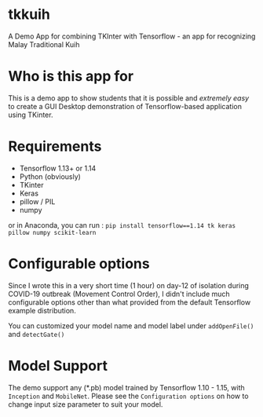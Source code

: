 # tkkuih
A Demo App for combining TKInter with Tensorflow - an app for recognizing Malay Traditional Kuih 

# Who is this app for
This is a demo app to show students that it is possible and _extremely easy_ to create a GUI Desktop demonstration of Tensorflow-based application using TKinter. 


# Requirements
- Tensorflow 1.13+ or 1.14
- Python (obviously)
- TKinter
- Keras
- pillow / PIL
- numpy

or in Anaconda, you can run :
`pip install tensorflow==1.14 tk keras pillow numpy scikit-learn`


# Configurable options
Since I wrote this in  a very short time (1 hour) on day-12 of isolation during COVID-19 outbreak (Movement Control Order), I didn't include much configurable options other than what provided from the default Tensorflow example distribution.

You can customized your model name and model label under `addOpenFile()` and `detectGate()`

# Model Support
The demo support any (*.pb) model trained by Tensorflow 1.10 - 1.15, with `Inception` and `MobileNet`. Please see the `Configuration options` on how to change input size parameter to suit your model.



